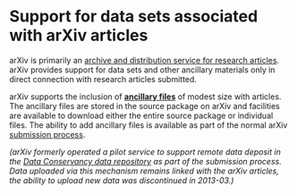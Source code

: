 Support for data sets associated with arXiv articles
====================================================

arXiv is primarily an [archive and distribution service for research
articles](primer.md). arXiv provides support for data sets and other
ancillary materials only in direct connection with research articles
submitted.

arXiv supports the inclusion of **[ancillary files](ancillary_files.md)**
of modest size with articles. The ancillary files are stored in the
source package on arXiv and facilities are available to download either
the entire source package or individual files. The ability to add
ancillary files is available as part of the normal arXiv [submission
process](submit.md).

*(arXiv formerly operated a pilot service to support remote data deposit
in the [Data Conservancy data repository](data_conservancy.md) as part of
the submission process. Data uploaded via this mechanism remains linked
with the arXiv articles, the ability to upload new data was discontinued
in 2013-03.)*
